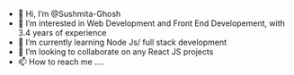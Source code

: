 - 👋 Hi, I’m @Sushmita-Ghosh
- 👀 I’m interested in Web Development and Front End Developement, with 3.4 years of experience
- 🌱 I’m currently learning Node Js/ full stack development
- 💞️ I’m looking to collaborate on any React JS projects
- 📫 How to reach me ....

<!---
Sushmita-Ghosh/Sushmita-Ghosh is a ✨ special ✨ repository because its `README.md` (this file) appears on your GitHub profile.
You can click the Preview link to take a look at your changes.
--->
